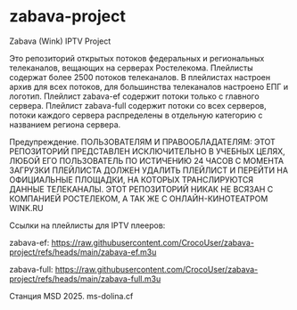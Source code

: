 # zabava-project
Zabava (Wink) IPTV Project

Это репозиторий открытых потоков федеральных и региональных телеканалов, вещающих на серверах Ростелекома. Плейлисты содержат более 2500 потоков телеканалов. В плейлистах настроен архив для всех потоков, для большинства телеканалов настроено ЕПГ и логотип. Плейлист zabava-ef содержит потоки только с главного сервера. Плейлист zabava-full содержит потоки со всех серверов, потоки каждого сервера распределены в отдельную категорию с названием региона сервера.

Предупреждение. ПОЛЬЗОВАТЕЛЯМ И ПРАВООБЛАДАТЕЛЯМ: ЭТОТ РЕПОЗИТОРИЙ ПРЕДСТАВЛЕН ИСКЛЮЧИТЕЛЬНО В УЧЕБНЫХ ЦЕЛЯХ, ЛЮБОЙ ЕГО ПОЛЬЗОВАТЕЛЬ ПО ИСТИЧЕНИЮ 24 ЧАСОВ С МОМЕНТА ЗАГРУЗКИ ПЛЕЙЛИСТА ДОЛЖЕН УДАЛИТЬ ПЛЕЙЛИСТ И ПЕРЕЙТИ НА ОФИЦИАЛЬНЫЕ ПЛОЩАДКИ, НА КОТОРЫХ ТРАНСЛИРУЮТСЯ ДАННЫЕ ТЕЛЕКАНАЛЫ. ЭТОТ РЕПОЗИТОРИЙ НИКАК НЕ ВСЯЗАН С КОМПАНИЕЙ РОСТЕЛЕКОМ, А ТАК ЖЕ С ОНЛАЙН-КИНОТЕАТРОМ WINK.RU

Ссылки на плейлисты для IPTV плееров:

zabava-ef: https://raw.githubusercontent.com/CrocoUser/zabava-project/refs/heads/main/zabava-ef.m3u

zabava-full: https://raw.githubusercontent.com/CrocoUser/zabava-project/refs/heads/main/zabava-full.m3u

Станция MSD 2025. ms-dolina.cf
